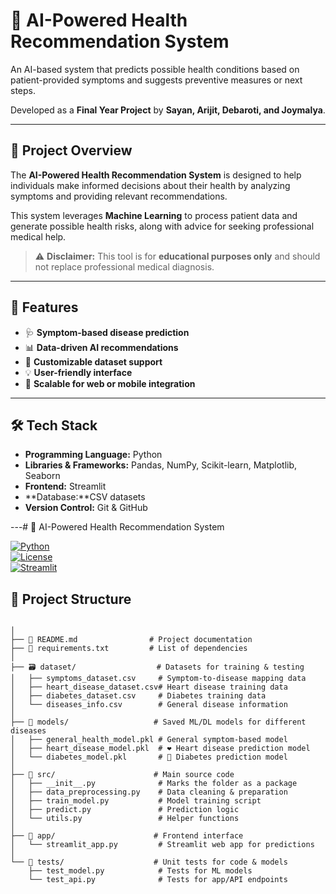 # 🏥 AI-Powered Health Recommendation System

An AI-based system that predicts possible health conditions based on patient-provided symptoms and suggests preventive measures or next steps.  

Developed as a **Final Year Project** by **Sayan, Arijit, Debaroti, and Joymalya**.

---

## 📌 Project Overview
The **AI-Powered Health Recommendation System** is designed to help individuals make informed decisions about their health by analyzing symptoms and providing relevant recommendations.

This system leverages **Machine Learning** to process patient data and generate possible health risks, along with advice for seeking professional medical help.

> ⚠️ **Disclaimer:** This tool is for **educational purposes only** and should not replace professional medical diagnosis.

---

## 🚀 Features
- 🩺 **Symptom-based disease prediction**
- 📊 **Data-driven AI recommendations**
- 📁 **Customizable dataset support**
- 💡 **User-friendly interface**
- 📱 **Scalable for web or mobile integration**

---

## 🛠️ Tech Stack
- **Programming Language:** Python  
- **Libraries & Frameworks:** Pandas, NumPy, Scikit-learn, Matplotlib, Seaborn  
- **Frontend:** Streamlit  
- **Database:**CSV datasets  
- **Version Control:** Git & GitHub  

---# 🏥 AI-Powered Health Recommendation System  

[![Python](https://img.shields.io/badge/Python-3.8%2B-blue?logo=python)](https://www.python.org/)  
[![License](https://img.shields.io/badge/License-MIT-green)](LICENSE)  
[![Streamlit](https://img.shields.io/badge/Powered%20By-Streamlit-FF4B4B?logo=streamlit)](https://streamlit.io/)  

## 📂 Project Structure  

```plaintext

│
├── 📜 README.md                # Project documentation
├── 📜 requirements.txt         # List of dependencies
│
├── 🗃️ dataset/                  # Datasets for training & testing
│   ├── symptoms_dataset.csv     # Symptom-to-disease mapping data
│   ├── heart_disease_dataset.csv# Heart disease training data
│   ├── diabetes_dataset.csv     # Diabetes training data
│   └── diseases_info.csv        # General disease information
│
├── 📂 models/                   # Saved ML/DL models for different diseases
│   ├── general_health_model.pkl # General symptom-based model
│   ├── heart_disease_model.pkl  # ❤️ Heart disease prediction model
│   └── diabetes_model.pkl       # 🍬 Diabetes prediction model
│
├── 📂 src/                      # Main source code
│   ├── __init__.py              # Marks the folder as a package
│   ├── data_preprocessing.py    # Data cleaning & preparation
│   ├── train_model.py           # Model training script
│   ├── predict.py               # Prediction logic
│   └── utils.py                 # Helper functions
│
├── 📂 app/                      # Frontend interface
│   └── streamlit_app.py         # Streamlit web app for predictions
│
└── 📂 tests/                    # Unit tests for code & models
    ├── test_model.py            # Tests for ML models
    └── test_api.py              # Tests for app/API endpoints

